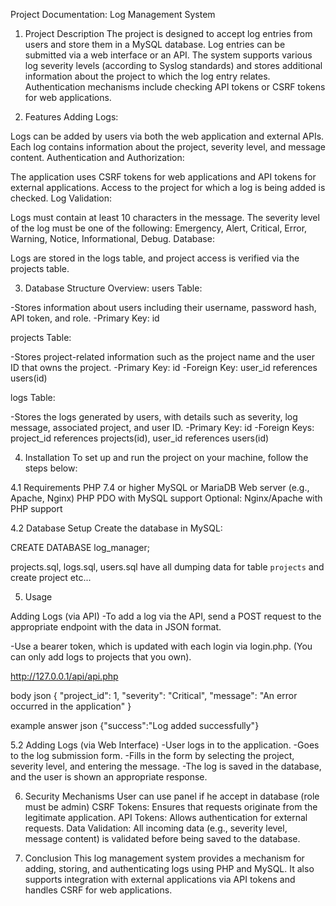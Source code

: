 Project Documentation: Log Management System
1. Project Description
The project is designed to accept log entries from users and store them in a MySQL database. Log entries can be submitted via a web interface or an API. The system supports various log severity levels (according to Syslog standards) and stores additional information about the project to which the log entry relates. Authentication mechanisms include checking API tokens or CSRF tokens for web applications.

2. Features
Adding Logs:

Logs can be added by users via both the web application and external APIs.
Each log contains information about the project, severity level, and message content.
Authentication and Authorization:

The application uses CSRF tokens for web applications and API tokens for external applications.
Access to the project for which a log is being added is checked.
Log Validation:

Logs must contain at least 10 characters in the message.
The severity level of the log must be one of the following: Emergency, Alert, Critical, Error, Warning, Notice, Informational, Debug.
Database:

Logs are stored in the logs table, and project access is verified via the projects table.

3. Database Structure
Overview:
users Table:

-Stores information about users including their username, password hash, API token, and role.
-Primary Key: id

projects Table:

-Stores project-related information such as the project name and the user ID that owns the project.
-Primary Key: id
-Foreign Key: user_id references users(id)

logs Table:

-Stores the logs generated by users, with details such as severity, log message, associated project, and user ID.
-Primary Key: id
-Foreign Keys: project_id references projects(id), user_id references users(id)

4. Installation
To set up and run the project on your machine, follow the steps below:

4.1 Requirements
PHP 7.4 or higher
MySQL or MariaDB
Web server (e.g., Apache, Nginx)
PHP PDO with MySQL support
Optional: Nginx/Apache with PHP support

4.2 Database Setup
Create the database in MySQL:

CREATE DATABASE log_manager;

projects.sql, logs.sql, users.sql have all dumping data for table `projects` and create project etc...

5. Usage

Adding Logs (via API)
-To add a log via the API, send a POST request to the appropriate endpoint with the data in JSON format.

-Use a bearer token, which is updated with each login via login.php. (You can only add logs to projects that you own).

http://127.0.0.1/api/api.php 

body
json
{
    "project_id": 1,
    "severity": "Critical",
    "message": "An error occurred in the application"
}

example answer
json
{"success":"Log added successfully"}

5.2 Adding Logs (via Web Interface)
-User logs in to the application.
-Goes to the log submission form.
-Fills in the form by selecting the project, severity level, and entering the message.
-The log is saved in the database, and the user is shown an appropriate response.

6. Security Mechanisms
User can use panel if he accept in database (role must be admin)
CSRF Tokens: Ensures that requests originate from the legitimate application.
API Tokens: Allows authentication for external requests.
Data Validation: All incoming data (e.g., severity level, message content) is validated before being saved to the database.

7. Conclusion
This log management system provides a mechanism for adding, storing, and authenticating logs using PHP and MySQL. It also supports integration with external applications via API tokens and handles CSRF for web applications.
